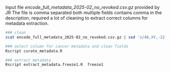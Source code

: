 
Input file *encode_full_metadata_2025-02_no_revoked.csv.gz* provided by JR
The file is comma separated both multiple fields contains comma in the description, required a lot of cleaning to extract correct columns for metadata extraction.

```bash
### clean
zcat encode_full_metadata_2025-02_no_revoked.csv.gz | sed 's/46,XY,-22,/46_XY_-22_/g' | sed 's$1d996a4e8727/, $1d996a4e8727/,$g' | sed 's/,SID/_SID/g' |sed 's/(rep3,4)/(rep3_4)/g' | sed 's/3151999,http:/3151999_http:/g' | sed 's/A,-11/A_-11/g' | sed 's/IVS22AS,G/IVS22AS_G/g' |sed 's/showing 69,XYY/showing 69_XYY/g' | sed 's/4,9,11-trien-3/4_9_11-trien-3/g' | sed 's/REMC 2,3,4,5/REMC 2_3_4_5/g' | sed 's/46,XY, t(3/46_XY_ t(3/g' | sed 's/,_/_/g' | sed 's/, /_/g' | sed 's/ /_/g' | sed 's/,/\t/g' | sed 's$/_$/\t$g' | sed 's$upper_arm_/\tlower_arm$upper_arm_lower_arm$' | sed 's$STL010\tSTL011$STL010_STL011$' | sed 's$"$$g'> encode_full_metadata_2025-02_no_revoked.tsv

### select column for cancer metadata and clean fields
Rscript curate_metadata.R

### extract metadata
Rscript extract_metadata.freeze1.R  freeze1
```
